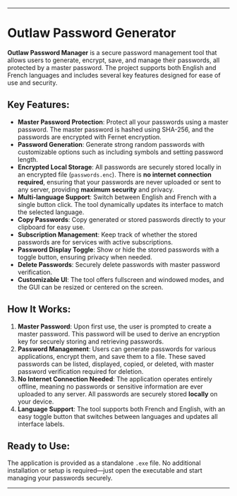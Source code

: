 
---

# Outlaw Password Generator

**Outlaw Password Manager** is a secure password management tool that allows users to generate, encrypt, save, and manage their passwords, all protected by a master password. The project supports both English and French languages and includes several key features designed for ease of use and security.

## Key Features:
- **Master Password Protection**: Protect all your passwords using a master password. The master password is hashed using SHA-256, and the passwords are encrypted with Fernet encryption.
- **Password Generation**: Generate strong random passwords with customizable options such as including symbols and setting password length.
- **Encrypted Local Storage**: All passwords are securely stored locally in an encrypted file (`passwords.enc`). There is **no internet connection required**, ensuring that your passwords are never uploaded or sent to any server, providing **maximum security** and privacy.
- **Multi-language Support**: Switch between English and French with a single button click. The tool dynamically updates its interface to match the selected language.
- **Copy Passwords**: Copy generated or stored passwords directly to your clipboard for easy use.
- **Subscription Management**: Keep track of whether the stored passwords are for services with active subscriptions.
- **Password Display Toggle**: Show or hide the stored passwords with a toggle button, ensuring privacy when needed.
- **Delete Passwords**: Securely delete passwords with master password verification.
- **Customizable UI**: The tool offers fullscreen and windowed modes, and the GUI can be resized or centered on the screen.

## How It Works:
1. **Master Password**: Upon first use, the user is prompted to create a master password. This password will be used to derive an encryption key for securely storing and retrieving passwords.
2. **Password Management**: Users can generate passwords for various applications, encrypt them, and save them to a file. These saved passwords can be listed, displayed, copied, or deleted, with master password verification required for deletion.
3. **No Internet Connection Needed**: The application operates entirely offline, meaning no passwords or sensitive information are ever uploaded to any server. All passwords are securely stored **locally** on your device.
4. **Language Support**: The tool supports both French and English, with an easy toggle button that switches between languages and updates all interface labels.

## Ready to Use:
The application is provided as a standalone `.exe` file. No additional installation or setup is required—just open the executable and start managing your passwords securely.


---

